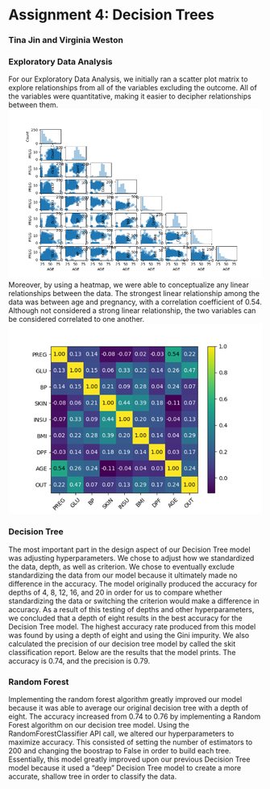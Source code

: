# Assignment 4: Decision Trees
### Tina Jin and Virginia Weston

### Exploratory Data Analysis 
For our Exploratory Data Analysis, we initially ran a scatter plot matrix to explore relationships from all of the variables excluding the outcome. All of the variables were quantitative, making it easier to decipher relationships between them.
![EDA scatter plots and heatmap](/images/Figure_2.png)
Moreover, by using a heatmap, we were able to conceptualize any linear relationships between the data. The strongest linear relationship among the data was between age and pregnancy, with a correlation coefficient of 0.54. Although not considered a strong linear relationship, the two variables can be considered correlated to one another. 
![EDA scatter plots and heatmap](/images/Figure_1.png)
### Decision Tree
The most important part in the design aspect of our Decision Tree model was adjusting hyperparameters. We chose to adjust how we standardized the data, depth, as well as criterion. We chose to eventually exclude standardizing the data from our model because it ultimately made no difference in the accuracy. The model originally produced the accuracy for depths of 4, 8, 12, 16, and 20 in order for us to compare whether standardizing the data or switching the criterion would make a difference in accuracy. As a result of this testing of depths and other hyperparameters, we concluded that a depth of eight results in the best accuracy for the Decision Tree model.
The highest accuracy rate produced from this model was found by using a depth of eight and using the Gini impurity. We also calculated the precision of our decision tree model by called the skit classification report. Below are the results that the model prints. The accuracy is 0.74, and the precision is 0.79. 
### Random Forest
Implementing the random forest algorithm greatly improved our model because it was able to average our original decision tree with a depth of eight. The accuracy increased from 0.74 to 0.76 by implementing a Random Forest algorithm on our decision tree model. Using the RandomForestClassifier API call, we altered our hyperparameters to maximize accuracy. This consisted of setting the number of estimators to 200 and changing the boostrap to False in order to build each tree. Essentially, this model greatly improved upon our previous Decision Tree model because it used a “deep” Decision Tree model to create a more accurate, shallow tree in order to classify the data. 
